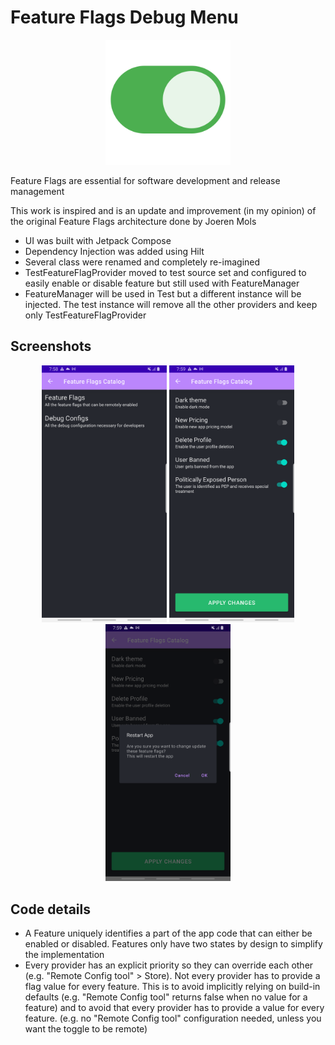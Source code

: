 # Feature Flags Debug Menu
<p align="center">
  <img src="https://github.com/rygelouv/FeatureFlags/blob/main/on-button.png" width="200">
</p>

Feature Flags are essential for software development and release management

This work is inspired and is an update and improvement (in my opinion) of the original Feature Flags architecture done by Joeren Mols
- UI was built with Jetpack Compose
- Dependency Injection was added using Hilt
- Several class were renamed and completely re-imagined
- TestFeatureFlagProvider moved to test source set and configured to easily enable or disable feature but still used with FeatureManager
- FeatureManager will be used in Test but a different instance will be injected. The test instance will remove all the other providers and keep only TestFeatureFlagProvider

## Screenshots
<p align="center">
<img src="https://github.com/rygelouv/FeatureFlags/blob/main/screenshot-1648756729152.png" width="200">   <img src="https://github.com/rygelouv/FeatureFlags/blob/main/screenshot-1648756740397.png" width="200">   <img src="https://github.com/rygelouv/FeatureFlags/blob/main/screenshot-1648756748689.png" width="200">
</p>

## Code details
- A Feature uniquely identifies a part of the app code that can either be enabled or disabled.
Features only have two states by design to simplify the implementation
- Every provider has an explicit priority so they can override each other (e.g. "Remote Config tool" > Store).
Not every provider has to provide a flag value for every feature. This is to avoid implicitly relying on build-in
defaults (e.g. "Remote Config tool" returns false when no value for a feature) and to avoid that every provider has to provide a
value for every feature. (e.g. no "Remote Config tool" configuration needed, unless you want the toggle to be remote)
  